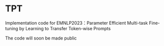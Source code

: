 # TPT
Implementation code for EMNLP2023：Parameter Efficient Multi-task Fine-tuning by Learning to Transfer Token-wise Prompts

The code will soon be made public
